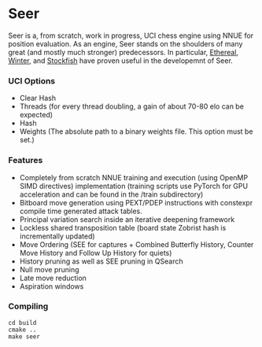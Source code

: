 # Seer

Seer is a, from scratch, work in progress, UCI chess engine using NNUE for position evaluation. As an engine, Seer stands on the shoulders of many great (and mostly much stronger) predecessors. 
In particular, [Ethereal](https://github.com/AndyGrant/Ethereal), [Winter](https://github.com/rosenthj/Winter), and [Stockfish](https://github.com/official-stockfish/Stockfish) have proven useful in the developemnt of Seer.

### UCI Options
- Clear Hash
- Threads (for every thread doubling, a gain of about 70-80 elo can be expected)
- Hash
- Weights (The absolute path to a binary weights file. This option must be set.)

### Features
- Completely from scratch NNUE training and execution (using OpenMP SIMD directives) implementation 
  (training scripts use PyTorch for GPU acceleration and can be found in the /train subdirectory)
- Bitboard move generation using PEXT/PDEP instructions with constexpr compile time generated attack tables.
- Principal variation search inside an iterative deepening framework
- Lockless shared transposition table (board state Zobrist hash is incrementally updated)
- Move Ordering (SEE for captures + Combined Butterfly History, Counter Move History and Follow Up History for quiets)
- History pruning as well as SEE pruning in QSearch
- Null move pruning
- Late move reduction
- Aspiration windows

### Compiling

```
cd build
cmake ..
make seer
```
